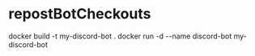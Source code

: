 # repostBotCheckouts

docker build -t my-discord-bot .
docker run -d --name discord-bot my-discord-bot
